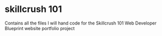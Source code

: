 # skillcrush 101

Contains all the files I will hand code for the Skillcrush 101 Web Developer Blueprint website portfolio project 